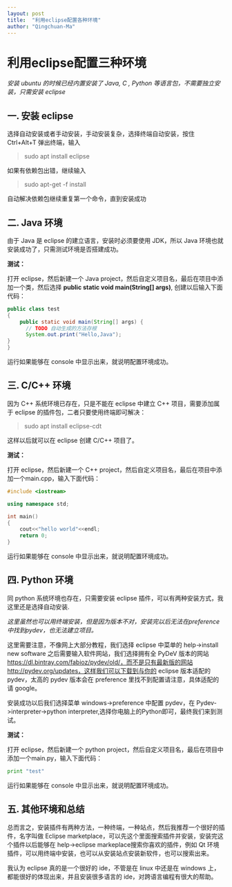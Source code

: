 ```yaml
---
layout: post
title:  "利用eclipse配置各种环境"
author: "Qingchuan-Ma"
---
```


# 利用eclipse配置三种环境

*安装 ubuntu 的时候已经内置安装了 Java, C , Python 等语言包，不需要独立安装，只需安装 eclipse*

## 一. 安装 eclipse

选择自动安装或者手动安装，手动安装复杂，选择终端自动安装，按住 Ctrl+Alt+T 弹出终端，输入
> sudo apt install eclipse

如果有依赖包出错，继续输入
> sudo apt-get -f install

自动解决依赖包继续重复第一个命令，直到安装成功

## 二. Java 环境

由于 Java 是 eclipse 的建立语言，安装时必须要使用 JDK，所以 Java 环境也就安装成功了，只需测试环境是否搭建成功。

**测试：**

打开 eclipse，然后新建一个 Java project，然后自定义项目名，最后在项目中添加一个类，然后选择 **public static void main(String[] args)**, 创建以后输入下面代码：

``` Java
public class test
{
    public static void main(String[] args) {
      // TODO 自动生成的方法存根
      System.out.print("Hello,Java");
}
}
```
运行如果能够在 console 中显示出来，就说明配置环境成功。


## 三. C/C++ 环境

因为 C++ 系统环境已存在，只是不能在 eclipse 中建立 C++ 项目，需要添加属于 eclipse 的插件包，二者只要使用终端即可解决：
>sudo apt install eclipse-cdt

这样以后就可以在 eclipse 创建 C/C++ 项目了。

**测试：**

打开 eclipse，然后新建一个 C++ project，然后自定义项目名，最后在项目中添加一个main.cpp，输入下面代码：

``` C++
#include <iostream>

using namespace std;

int main()
{
    cout<<"hello world"<<endl;
    return 0;
}
```
运行如果能够在 console 中显示出来，就说明配置环境成功。

## 四. Python 环境

同 python 系统环境也存在，只需要安装 eclipse 插件，可以有两种安装方式，我这里还是选择自动安装.

*这里虽然也可以用终端安装，但是因为版本不对，安装完以后无法在preference中找到pydev，也无法建立项目。*

这里需要注意，不像网上大部分教程，我们选择 eclipse 中菜单的 help->install new software 之后需要输入软件网站，我们选择拥有全 PyDeV 版本的网站 https://dl.bintray.com/fabioz/pydev/old/，而不是只有最新版的网站 http://pydev.org/updates，这样我们可以下载到与你的 eclipse 版本适配的 pydev，太高的 pydev 版本会在 preference 里找不到配置请注意，具体适配的请 google。

安装成功以后我们选择菜单 windows->preference 中配置 pydev，在 Pydev->interpreter->python interpreter,选择你电脑上的Python即可，最终我们来到测试。

**测试：**

打开 eclipse，然后新建一个 python project，然后自定义项目名，最后在项目中添加一个main.py，输入下面代码：

``` Python
print "test"
```
运行如果能够在 console 中显示出来，就说明配置环境成功。

## 五. 其他环境和总结

总而言之，安装插件有两种方法，一种终端，一种站点，然后我推荐一个很好的插件，名字叫做 Eclipse marketplace，可以先这个里面搜索插件并安装，安装完这个插件以后能够在 help->eclipse markeplace搜索你喜欢的插件，例如 Qt 环境插件，可以用终端中安装，也可以从安装站点安装新软件，也可以搜索出来。

我认为 eclipse 真的是一个很好的 ide，不管是在 linux 中还是在 windows 上，都能很好的体现出来，并且安装很多语言的 ide，对跨语言编程有很大的帮助。
